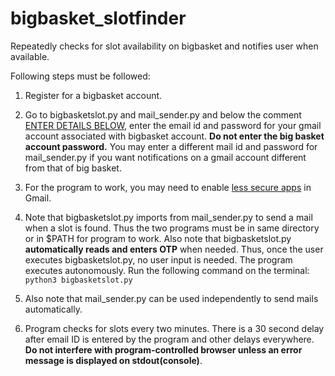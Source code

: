 # bigbasket_slotfinder
Repeatedly checks for slot availability on bigbasket and notifies user when available.

Following steps must be followed:  
1. Register for a bigbasket account.  

2. Go to bigbasketslot.py and mail_sender.py and below the comment [ENTER DETAILS BELOW](https://github.com/sriramcu/bigbasket_slotfinder/blob/27d946bb861156ddcdab0a9ca3290d45627b8368/bigbasketslot.py#L16), enter the email id and password for your gmail account associated with bigbasket account. **Do not enter the big basket account password.** You may enter a different mail id and password for mail_sender.py if you want notifications on a gmail account different from that of big basket.   

3. For the program to work, you may need to enable [less secure apps](https://myaccount.google.com/lesssecureapps) in Gmail.

4. Note that bigbasketslot.py imports from mail_sender.py to send a mail when a slot is found. Thus the two programs must be in same directory or in $PATH for program to work. Also note that bigbasketslot.py **automatically reads and enters OTP** when needed. Thus, once the user executes bigbasketslot.py, no user input is needed. The program executes autonomously. Run the following command on the terminal:  
`python3 bigbasketslot.py`   

5. Also note that mail_sender.py can be used independently to send mails automatically.   

6. Program checks for slots every two minutes. There is a 30 second delay after email ID is entered by the program and other delays everywhere. **Do not interfere with program-controlled browser unless an error message is displayed on stdout(console)**.
